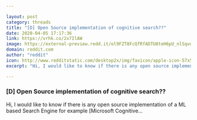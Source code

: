 ```yaml
---

layout: post
category: threads
title: "[D] Open Source implementation of cognitive search??"
date: 2020-04-05 17:17:36
link: https://vrhk.co/2x7IlAW
image: https://external-preview.redd.it/ol9FZT8FcQfRfADTU8teH6pU_nlSqvd5CC7kJ40sCDk.jpg?width=250&height=130.890052356&auto=webp&crop=250:130.890052356,smart&s=8791305574c45b524191fa7e9c6fe9277f50642b
domain: reddit.com
author: "reddit"
icon: http://www.redditstatic.com/desktop2x/img/favicon/apple-icon-57x57.png
excerpt: "Hi, I would like to know if there is any open source implementation of a ML based Search Engine for example [Microsoft Cognitive..."

---
```


### [D] Open Source implementation of cognitive search??

Hi, I would like to know if there is any open source implementation of a ML based Search Engine for example [Microsoft Cognitive...